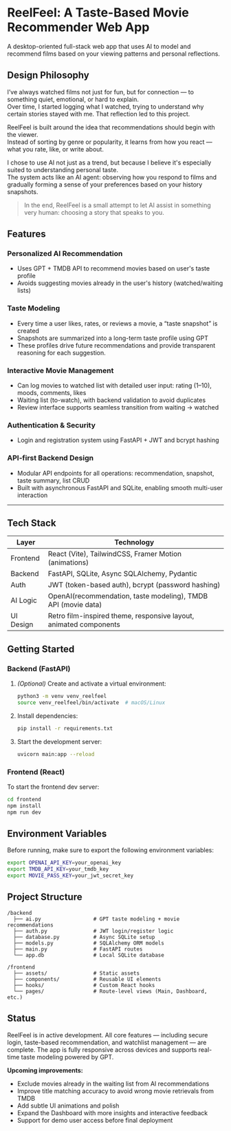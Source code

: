# ReelFeel: A Taste-Based Movie Recommender Web App

A desktop-oriented full-stack web app that uses AI to model and recommend films based on your viewing patterns and personal reflections.

## Design Philosophy

I’ve always watched films not just for fun, but for connection — to something quiet, emotional, or hard to explain.  
Over time, I started logging what I watched, trying to understand why certain stories stayed with me. That reflection led to this project.

ReelFeel is built around the idea that recommendations should begin with the viewer.  
Instead of sorting by genre or popularity, it learns from how you react — what you rate, like, or write about.

I chose to use AI not just as a trend, but because I believe it's especially suited to understanding personal taste.  
The system acts like an AI agent: observing how you respond to films and gradually forming a sense of your preferences based on your history snapshots.

> In the end, ReelFeel is a small attempt to let AI assist in something very human: choosing a story that speaks to you.


## Features

### Personalized AI Recommendation
- Uses GPT + TMDB API to recommend movies based on user's taste profile
- Avoids suggesting movies already in the user's history (watched/waiting lists)

### Taste Modeling
- Every time a user likes, rates, or reviews a movie, a “taste snapshot” is created
- Snapshots are summarized into a long-term taste profile using GPT
- These profiles drive future recommendations and provide transparent reasoning for each suggestion.

### Interactive Movie Management
- Can log movies to watched list with detailed user input: rating (1–10), moods, comments, likes
- Waiting list (to-watch), with backend validation to avoid duplicates
- Review interface supports seamless transition from waiting → watched

### Authentication & Security
- Login and registration system using FastAPI + JWT and bcrypt hashing

### API-first Backend Design
- Modular API endpoints for all operations: recommendation, snapshot, taste summary, list CRUD
- Built with asynchronous FastAPI and SQLite, enabling smooth multi-user interaction

---

## Tech Stack

| Layer       | Technology                                                              |
|-------------|-------------------------------------------------------------------------|
| Frontend    | React (Vite), TailwindCSS, Framer Motion (animations)       |
| Backend     | FastAPI, SQLite, Async SQLAlchemy, Pydantic                            |
| Auth        | JWT (token-based auth), bcrypt (password hashing)                      |
| AI Logic    | OpenAI(recommendation, taste modeling), TMDB API (movie data)   |
| UI Design   | Retro film-inspired theme, responsive layout, animated components      |

## Getting Started

### Backend (FastAPI)

1. *(Optional)* Create and activate a virtual environment:

   ```bash
   python3 -m venv venv_reelfeel
   source venv_reelfeel/bin/activate  # macOS/Linux
   ```

2. Install dependencies:

   ```bash
   pip install -r requirements.txt
   ```

3. Start the development server:

   ```bash
   uvicorn main:app --reload
   ```

### Frontend (React)

To start the frontend dev server:

```bash
cd frontend
npm install
npm run dev
```

## Environment Variables

Before running, make sure to export the following environment variables:

```bash
export OPENAI_API_KEY=your_openai_key
export TMDB_API_KEY=your_tmdb_key
export MOVIE_PASS_KEY=your_jwt_secret_key
```

## Project Structure

```
/backend
  ├── ai.py                 # GPT taste modeling + movie recommendations
  ├── auth.py               # JWT login/register logic
  ├── database.py           # Async SQLite setup
  ├── models.py             # SQLAlchemy ORM models
  ├── main.py               # FastAPI routes
  └── app.db                # Local SQLite database

/frontend
  ├── assets/               # Static assets
  ├── components/           # Reusable UI elements
  ├── hooks/                # Custom React hooks
  └── pages/                # Route-level views (Main, Dashboard, etc.)
```

## Status

ReelFeel is in active development. All core features — including secure login, taste-based recommendation, and watchlist management — are complete. The app is fully responsive across devices and supports real-time taste modeling powered by GPT.

**Upcoming improvements:**

- Exclude movies already in the waiting list from AI recommendations  
- Improve title matching accuracy to avoid wrong movie retrievals from TMDB  
- Add subtle UI animations and polish  
- Expand the Dashboard with more insights and interactive feedback  
- Support for demo user access before final deployment
